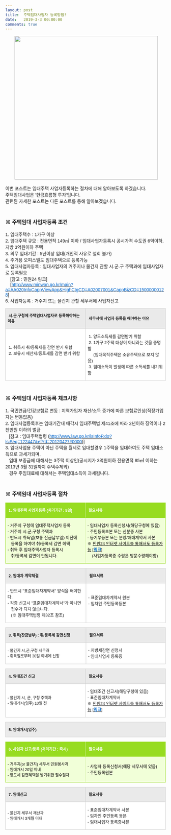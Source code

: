 ```yaml
---
layout: post
title:  주택임대사업자 등록방법!
date:   2019-3-3 00:00:00
comments: true
---
```



<p style="text-align: center; clear: none; float: none;"><span style="font-family: Arial;">&nbsp;</span><span class="imageblock" style="width: 450px; height: auto; display: inline-block; max-width: 100%;"><img width="450" height="220" style="height: auto; max-width: 100%;" src="https://t1.daumcdn.net/cfile/tistory/175540425002CC8A08" filename="임대주택.jpg" filemime="image/jpeg"></span></p>
<p><span style="font-family: Arial;">이번 포스트는 임대주택 사업자등록하는 절차에 대해 알아보도록 하겠습니다.</span><br><span style="font-family: Arial;">주택임대사업은 '현금흐름형 투자'입니다.</span><br><span style="font-family: Arial;">관련된 자세한 포스트는 다른 포스트를 통해 알아보겠습니다.</span></p><h3><p><br><span style="font-family: Arial;">※ 주택임대 사업자등록 조건</span></p></h3><p><span style="font-family: Arial;">1. 임대주택수 : 1가구 이상</span><br><span style="font-family: Arial;">2. 임대주택 규모 : 전용면적 149㎡ 이하 / 임대사업자등록시 공시가격 수도권 6억이하, 지방 3억원이하 주택</span><br><span style="font-family: Arial;">3. 의무 임대기간 : 5년이상 임대(개인적 사유로 철회 불가)&nbsp;</span><br><span style="font-family: Arial;">4. 주거용 오피스텔도 임대주택으로 등록가능</span><br><span style="font-family: Arial;">5. 임대사업자등록 : 임대사업자의 거주지나 물건지 관할 시.군.구 주택과에 임대사업자로 등록필요</span><br><span style="font-family: Arial;">&nbsp;&nbsp; &nbsp;[참고 : 민원24&nbsp;링크]</span><br><span style="font-family: Arial;">&nbsp;&nbsp;&nbsp; [</span><a href="http://www.minwon.go.kr/main?a=AA020InfoCappViewApp&amp;HighCtgCD=A02007001&amp;CappBizCD=15000000128"><span style="font-family: Arial;"><u><font color="#0066cc">http://www.minwon.go.kr/main?a=AA020InfoCappViewApp&amp;HighCtgCD=A02007001&amp;CappBizCD=15000000128</font></u></span></a><span style="font-family: Arial;">]</span><br><span style="font-family: Arial;">6. 사업자등록 : 거주지 또는 물건지 관할 세무서에 사업자신고&nbsp;</span></p>
<p><table width="647" class="txc-table" style="border: currentColor; border-image: none; font-family: 돋움; font-size: 9pt; border-collapse: collapse;" border="0" cellspacing="0" cellpadding="0"><tbody><tr><td style="border: 1px solid rgb(204, 204, 204); border-image: none; width: 323px; height: 18px; background-color: rgb(234, 234, 234);"><p><strong><span style="font-family: Arial;">&nbsp;시.군.구청에 주택임대사업자로 등록해야하는 이유</span></strong></p></td><td style="width: 323px; height: 18px; border-top-color: rgb(204, 204, 204); border-right-color: rgb(204, 204, 204); border-bottom-color: rgb(204, 204, 204); border-top-width: 1px; border-right-width: 1px; border-bottom-width: 1px; border-top-style: solid; border-right-style: solid; border-bottom-style: solid; background-color: rgb(234, 234, 234);"><p><strong><span style="font-family: Arial;">&nbsp;세무서에 사업자 등록을 해야하는 이유&nbsp;</span></strong></p></td></tr><tr><td style="width: 323px; height: 24px; border-right-color: rgb(204, 204, 204); border-bottom-color: rgb(204, 204, 204); border-left-color: rgb(204, 204, 204); border-right-width: 1px; border-bottom-width: 1px; border-left-width: 1px; border-right-style: solid; border-bottom-style: solid; border-left-style: solid; background-color: rgb(255, 255, 255);"><p><font size="2"><span style="font-family: Arial;">&nbsp;1. 취득시 취/</span><span class="highlight-style" style="font-family: Arial;">등록</span><span style="font-family: Arial;">세를 감면 받기 위함</span><br><span style="font-family: Arial;">&nbsp;2. 보유시 재산세/종토세를 감면 받기 위함&nbsp;</span></font></p>
<p>&nbsp;</p></td><td style="width: 323px; height: 24px; border-right-color: rgb(204, 204, 204); border-bottom-color: rgb(204, 204, 204); border-right-width: 1px; border-bottom-width: 1px; border-right-style: solid; border-bottom-style: solid; background-color: rgb(255, 255, 255);"><p><span style="font-family: Arial;">&nbsp;</span><font size="2"><span style="font-family: Arial;">1. 양도소득세를 감면받기 위함</span><br><span style="font-family: Arial;">&nbsp;2. 1가구 2주택 대상이 아니라는 것을 증명함</span><br><span style="font-family: Arial;">&nbsp;&nbsp;&nbsp;&nbsp; (임대목적주택은 소유주택으로 보지 않음)</span><br><span style="font-family: Arial;">&nbsp;3. 임대소득이 발생에 따른 소득세를 내기위함</span></font></p></td></tr></tbody></table><p></p><h3><p><br><span style="font-family: Arial;">※ 주택임대 사업자등록 체크사항</span></p></h3><p><span style="font-family: Arial;">1. 국민연금/건강보험료 변동 : 지역가입자 재산/소득 증가에 따른 보험료인상(직장가입자는 변동없음)</span><br><span style="font-family: Arial;">2.&nbsp;임대사업등록후는&nbsp;임대기간내&nbsp;매각시 임대주택법 제41조에 따라 2년이하 징역이나 2천만원 이하의 벌금</span><br><span style="font-family: Arial;">&nbsp; &nbsp;[참고 : 임대주택법령 (</span><a href="http://www.law.go.kr/lsInfoP.do?lsiSeq=122447&amp;efYd=20120427#0000"><span style="font-family: Arial;"><u><font color="#0066cc">http://www.law.go.kr/lsInfoP.do?lsiSeq=122447&amp;efYd=20120427#0000</font></u></span></a><span style="font-family: Arial;">)]</span><br><span style="font-family: Arial;">3.&nbsp;임대사업용 주택이 아닌 주택을 월세로 임대할경우 1주택을 임대하여도 주택 임대소득으로 과세가되며, </span><br><span style="font-family: Arial;">&nbsp;&nbsp; 임대 보증금에 대해서는 3주택 이상인(공시지가 3억원이하 전용면적 85㎡ 이하는 2013년 3월 31일까지 주택수제외)</span><br><span style="font-family: Arial;">&nbsp;&nbsp; 경우 주임대료에 대해서는 주택임대소득이 과세됩니다.</span></p><h3><p><br><span style="font-family: Arial;">※ 주택임대 사업자등록 절차</span></p></h3><p><table width="647" class="txc-table" style="border: currentColor; border-image: none; font-family: 돋움; font-size: 9pt; border-collapse: collapse;" border="0" cellspacing="0" cellpadding="0"><tbody><tr><td style="border-width: 1px; border-style: solid; border-color: rgb(151, 220, 32) rgb(210, 238, 161) rgb(151, 220, 32) rgb(151, 220, 32); width: 324px; height: 20px; color: rgb(255, 255, 255); background-color: rgb(151, 220, 32);" cols="1" rows="1"><p><strong><span style="font-family: Arial;">&nbsp;1.&nbsp;임대주택 사업자등록 (처리기간 : 5일)</span></strong></p></td><td style="width: 324px; height: 20px; color: rgb(255, 255, 255); border-top-color: rgb(151, 220, 32); border-right-color: rgb(151, 220, 32); border-bottom-color: rgb(151, 220, 32); border-top-width: 1px; border-right-width: 1px; border-bottom-width: 1px; border-top-style: solid; border-right-style: solid; border-bottom-style: solid; background-color: rgb(151, 220, 32);" cols="1" rows="1"><p><strong><span style="font-family: Arial;">&nbsp;필요서류</span></strong></p></td></tr><tr><td style="width: 324px; height: 24px; color: rgb(0, 0, 0); border-right-color: rgb(210, 238, 161); border-bottom-color: rgb(151, 220, 32); border-left-color: rgb(151, 220, 32); border-right-width: 1px; border-bottom-width: 1px; border-left-width: 1px; border-right-style: solid; border-bottom-style: solid; border-left-style: solid; background-color: rgb(241, 255, 216);" cols="1" rows="1"><p><font size="2"><span style="font-family: Arial;">- 거주지 구청에 </span><span class="highlight-style" style="font-family: Arial;">임대주택사업자</span><span style="font-family: Arial;"> </span><span class="highlight-style"><span style="font-family: Arial;">등록</span><br></span><span style="font-family: Arial;">- 거주지 시,군,구청 주택과</span><br><span style="font-family: Arial;">- 반드시 취득일(보통 잔금납부일) 이전에&nbsp;</span><br><span style="font-family: Arial;">&nbsp;&nbsp; </span><span class="highlight-style" style="font-family: Arial;">등록</span><span style="font-family: Arial;">을 하여야 취/</span><span class="highlight-style" style="font-family: Arial;">등록</span><span style="font-family: Arial;">세 감면 혜택</span><br><span style="font-family: Arial;">- 취득 후 </span><span class="highlight-style" style="font-family: Arial;">임대주택사업자</span><span style="font-family: Arial;"> </span><span class="highlight-style" style="font-family: Arial;">등록</span><span style="font-family: Arial;">시 </span><br><span style="font-family: Arial;">&nbsp;&nbsp; 취/</span><span class="highlight-style" style="font-family: Arial;">등록</span><span style="font-family: Arial;">세 감면이 안됩니다.</span></font></p></td><td style="width: 324px; height: 24px; color: rgb(0, 0, 0); border-right-color: rgb(151, 220, 32); border-bottom-color: rgb(151, 220, 32); border-right-width: 1px; border-bottom-width: 1px; border-right-style: solid; border-bottom-style: solid; background-color: rgb(241, 255, 216);" cols="1" rows="1"><p><font size="2"><span style="font-family: Arial;">- 임대</span><span class="highlight-style" style="font-family: Arial;">사업자</span><span style="font-family: Arial;"> </span><span class="highlight-style" style="font-family: Arial;">등록</span><span style="font-family: Arial;">신청서(해당구청에 있음)</span><br><span style="font-family: Arial;">- 주민</span><span class="highlight-style" style="font-family: Arial;">등록</span><span style="font-family: Arial;">초본 또는 신분증 사본 </span><br><span style="font-family: Arial;">- 등기부등본 또는 분양/매매계약서 사본</span><br><span><span style="font-family: Arial;">※ </span><u><span style="font-family: Arial;">민원24 인터넷 사이트를 통해서도 등록가능</span></u><span style="font-family: Arial;">&nbsp;[</span><strong><span style="font-family: Arial;"><a href="http://www.minwon.go.kr/main?a=AA020InfoCappViewApp&amp;HighCtgCD=A02007001&amp;CappBizCD=15000000128"><u><font color="#0066cc">링크</font></u></a></span></strong><span style="font-family: Arial;">]</span></span><br></font><font size="2"><span style="font-family: Arial;">&nbsp;&nbsp;&nbsp; (사업자등록증 수령은 방문수령해야함)</span><br></font></p></td></tr></tbody></table><p></p>
<p><table width="647" class="txc-table" style="border: currentColor; border-image: none; font-family: 돋움; font-size: 9pt; border-collapse: collapse;" border="0" cellspacing="0" cellpadding="0"><tbody><tr><td style="border: 1px solid rgb(204, 204, 204); border-image: none; width: 323px; height: 18px; background-color: rgb(234, 234, 234);"><p><strong><span style="font-family: Arial;">&nbsp;2.&nbsp;임대차 계약체결</span></strong></p></td><td style="width: 323px; height: 18px; border-top-color: rgb(204, 204, 204); border-right-color: rgb(204, 204, 204); border-bottom-color: rgb(204, 204, 204); border-top-width: 1px; border-right-width: 1px; border-bottom-width: 1px; border-top-style: solid; border-right-style: solid; border-bottom-style: solid; background-color: rgb(234, 234, 234);"><p><strong><span style="font-family: Arial;">&nbsp;필요서류</span></strong></p></td></tr><tr><td style="width: 323px; height: 24px; border-right-color: rgb(204, 204, 204); border-bottom-color: rgb(204, 204, 204); border-left-color: rgb(204, 204, 204); border-right-width: 1px; border-bottom-width: 1px; border-left-width: 1px; border-right-style: solid; border-bottom-style: solid; border-left-style: solid; background-color: rgb(255, 255, 255);"><p><font size="2"><span style="font-family: Arial;">- 반드시 "표준임대차계약서" 양식을 써야한다.</span><br><span style="font-family: Arial;">- 각종 신고시 "표준임대차계약서"가 아니면 </span><br><span style="font-family: Arial;">&nbsp;&nbsp; 접수가 되지 않습니다.</span><br><span style="font-family: Arial;">&nbsp;&nbsp; (※ 임대주택법령 제32조 참조)</span></font></p></td><td style="width: 323px; height: 24px; border-right-color: rgb(204, 204, 204); border-bottom-color: rgb(204, 204, 204); border-right-width: 1px; border-bottom-width: 1px; border-right-style: solid; border-bottom-style: solid; background-color: rgb(255, 255, 255);"><p><font size="2"><span style="font-family: Arial;">- 표준임대차계약서 원본</span><br><span style="font-family: Arial;">- 임차인 주민</span><span class="highlight-style" style="font-family: Arial;">등록</span><span style="font-family: Arial;">등본</span><br></font><font size="2"><br></font></p></td></tr></tbody></table><p></p>
<p><table width="647" class="txc-table" style="border: currentColor; border-image: none; font-family: 돋움; font-size: 9pt; border-collapse: collapse;" border="0" cellspacing="0" cellpadding="0"><tbody><tr><td style="border: 1px solid rgb(204, 204, 204); border-image: none; width: 323px; height: 18px; background-color: rgb(234, 234, 234);"><p><strong><span style="font-family: Arial;">&nbsp;3.&nbsp;취득(잔금납부) : 취/</span><span class="highlight-style" style="font-family: Arial;">등록</span><span style="font-family: Arial;">세 감면신청</span></strong></p></td><td style="width: 323px; height: 18px; border-top-color: rgb(204, 204, 204); border-right-color: rgb(204, 204, 204); border-bottom-color: rgb(204, 204, 204); border-top-width: 1px; border-right-width: 1px; border-bottom-width: 1px; border-top-style: solid; border-right-style: solid; border-bottom-style: solid; background-color: rgb(234, 234, 234);"><p><strong><span style="font-family: Arial;">&nbsp;필요서류</span></strong></p></td></tr><tr><td style="width: 323px; height: 24px; border-right-color: rgb(204, 204, 204); border-bottom-color: rgb(204, 204, 204); border-left-color: rgb(204, 204, 204); border-right-width: 1px; border-bottom-width: 1px; border-left-width: 1px; border-right-style: solid; border-bottom-style: solid; border-left-style: solid; background-color: rgb(255, 255, 255);"><p><span style="font-family: Arial;">- 물건지 시,군,구청 세무과</span><br><span style="font-family: Arial;">- 취득일로부터 30일 이내에 신청</span></p></td><td style="width: 323px; height: 24px; border-right-color: rgb(204, 204, 204); border-bottom-color: rgb(204, 204, 204); border-right-width: 1px; border-bottom-width: 1px; border-right-style: solid; border-bottom-style: solid; background-color: rgb(255, 255, 255);"><p><font size="2"><span style="font-family: Arial;">- 지방세감면 신청서</span><br><span style="font-family: Arial;">- 임대</span><span class="highlight-style" style="font-family: Arial;">사업자</span><span style="font-family: Arial;"> </span><span class="highlight-style" style="font-family: Arial;">등록</span><span style="font-family: Arial;">증</span></font></p></td></tr></tbody></table><p></p>
<p><table width="647" class="txc-table" style="border: currentColor; border-image: none; font-family: 돋움; font-size: 9pt; border-collapse: collapse;" border="0" cellspacing="0" cellpadding="0"><tbody><tr><td style="border: 1px solid rgb(204, 204, 204); border-image: none; width: 323px; height: 20px; background-color: rgb(234, 234, 234);"><p><strong><span style="font-family: Arial;">&nbsp;4. 임대조건 신고</span></strong></p></td><td style="width: 323px; height: 20px; border-top-color: rgb(204, 204, 204); border-right-color: rgb(204, 204, 204); border-bottom-color: rgb(204, 204, 204); border-top-width: 1px; border-right-width: 1px; border-bottom-width: 1px; border-top-style: solid; border-right-style: solid; border-bottom-style: solid; background-color: rgb(234, 234, 234);"><p><strong><span style="font-family: Arial;">&nbsp;필요서류</span></strong></p></td></tr><tr><td style="width: 323px; height: 24px; border-right-color: rgb(204, 204, 204); border-bottom-color: rgb(204, 204, 204); border-left-color: rgb(204, 204, 204); border-right-width: 1px; border-bottom-width: 1px; border-left-width: 1px; border-right-style: solid; border-bottom-style: solid; border-left-style: solid; background-color: rgb(255, 255, 255);"><p><span style="font-family: Arial;">- 물건지 시, 군, 구청 주택과</span><br><span style="font-family: Arial;">- 임대개시(입주) 10일 전 </span></p></td><td style="width: 323px; height: 24px; border-right-color: rgb(204, 204, 204); border-bottom-color: rgb(204, 204, 204); border-right-width: 1px; border-bottom-width: 1px; border-right-style: solid; border-bottom-style: solid; background-color: rgb(255, 255, 255);"><p><font size="2"><span style="font-family: Arial;">- 임대조건 신고서(해당구청에 있음)</span><br><span style="font-family: Arial;">- 표준임대차계약서</span><br><span style="font-family: Arial;">※ </span><u><span style="font-family: Arial;">민원24 인터넷 사이트를 통해서도 등록가능</span></u><span style="font-family: Arial;"> [</span><strong><span style="font-family: Arial;"><a href="http://www.minwon.go.kr/main?a=AA020InfoCappViewApp&amp;HighCtgCD=A02007001&amp;CappBizCD=15000000131#sBtn_ty1"><u><font color="#0066cc">링크</font></u></a></span></strong><span style="font-family: Arial;">]</span></font></p></td></tr></tbody></table><p></p>
<p><table width="647" class="txc-table" style="border: currentColor; border-image: none; font-family: 돋움; font-size: 9pt; border-collapse: collapse;" border="0" cellspacing="0" cellpadding="0"><tbody><tr><td style="border: 1px solid rgb(204, 204, 204); border-image: none; width: 648px; height: 20px; background-color: rgb(234, 234, 234);" colspan="2"><p><strong><span style="font-family: Arial;">&nbsp;5. 임대개시(입주)</span></strong></p></td></tr></tbody></table><p></p>
<p></p>
<p><table width="647" class="txc-table" style="border: currentColor; border-image: none; font-family: 돋움; font-size: 9pt; border-collapse: collapse;" border="0" cellspacing="0" cellpadding="0"><tbody><tr><td style="border-width: 1px; border-style: solid; border-color: rgb(151, 220, 32) rgb(210, 238, 161) rgb(151, 220, 32) rgb(151, 220, 32); width: 324px; height: 20px; color: rgb(255, 255, 255); background-color: rgb(151, 220, 32);" cols="1" rows="1"><p><strong><span style="font-family: Arial;">&nbsp;6. </span><span class="highlight-style" style="font-family: Arial;">사업자</span><span style="font-family: Arial;"> 신고/</span><span class="highlight-style" style="font-family: Arial;">등록 (처리기간 : 즉시)</span></strong></p></td><td style="width: 324px; height: 20px; color: rgb(255, 255, 255); border-top-color: rgb(151, 220, 32); border-right-color: rgb(151, 220, 32); border-bottom-color: rgb(151, 220, 32); border-top-width: 1px; border-right-width: 1px; border-bottom-width: 1px; border-top-style: solid; border-right-style: solid; border-bottom-style: solid; background-color: rgb(151, 220, 32);" cols="1" rows="1"><p><strong><span style="font-family: Arial;">&nbsp;필요서류</span></strong></p></td></tr><tr><td style="width: 324px; height: 24px; color: rgb(0, 0, 0); border-right-color: rgb(210, 238, 161); border-bottom-color: rgb(151, 220, 32); border-left-color: rgb(151, 220, 32); border-right-width: 1px; border-bottom-width: 1px; border-left-width: 1px; border-right-style: solid; border-bottom-style: solid; border-left-style: solid; background-color: rgb(241, 255, 216);" cols="1" rows="1"><p><span style="font-family: Arial;">- 거주지(or 물건지) 세무서 민원봉사과</span><br><span style="font-family: Arial;">- 임대개시 20일 이내</span><br><span style="font-family: Arial;">- 양도세 감면혜택을 받기위한 필수절차</span></p></td><td style="width: 324px; height: 24px; color: rgb(0, 0, 0); border-right-color: rgb(151, 220, 32); border-bottom-color: rgb(151, 220, 32); border-right-width: 1px; border-bottom-width: 1px; border-right-style: solid; border-bottom-style: solid; background-color: rgb(241, 255, 216);" cols="1" rows="1"><p><font size="2"><span class="highlight-style" style="font-family: Arial;">- 사업자</span><span style="font-family: Arial;"> </span><span class="highlight-style" style="font-family: Arial;">등록</span><span style="font-family: Arial;">신청서(해당 세무서에 있음)</span><br><span style="font-family: Arial;">- 주민</span><span class="highlight-style" style="font-family: Arial;">등록</span><span style="font-family: Arial;">원본</span><br></font></p></td></tr></tbody></table><p></p>
<p></p>
<p><table width="647" class="txc-table" style="border: currentColor; border-image: none; font-family: 돋움; font-size: 9pt; border-collapse: collapse;" border="0" cellspacing="0" cellpadding="0"><tbody><tr><td style="border: 1px solid rgb(204, 204, 204); border-image: none; width: 323px; height: 20px; background-color: rgb(234, 234, 234);"><p><strong><span style="font-family: Arial;">&nbsp;7. 임대신고</span></strong></p></td><td style="width: 323px; height: 20px; border-top-color: rgb(204, 204, 204); border-right-color: rgb(204, 204, 204); border-bottom-color: rgb(204, 204, 204); border-top-width: 1px; border-right-width: 1px; border-bottom-width: 1px; border-top-style: solid; border-right-style: solid; border-bottom-style: solid; background-color: rgb(234, 234, 234);"><p><strong><span style="font-family: Arial;">&nbsp;필요서류</span></strong></p></td></tr><tr><td style="width: 323px; height: 24px; border-right-color: rgb(204, 204, 204); border-bottom-color: rgb(204, 204, 204); border-left-color: rgb(204, 204, 204); border-right-width: 1px; border-bottom-width: 1px; border-left-width: 1px; border-right-style: solid; border-bottom-style: solid; border-left-style: solid; background-color: rgb(255, 255, 255);"><p><span style="font-family: Arial;">- 물건지 세무서 재산과</span><br><span style="font-family: Arial;">- 임대개시 3개월 이내</span><br></p></td><td style="width: 323px; height: 24px; border-right-color: rgb(204, 204, 204); border-bottom-color: rgb(204, 204, 204); border-right-width: 1px; border-bottom-width: 1px; border-right-style: solid; border-bottom-style: solid; background-color: rgb(255, 255, 255);"><p><font size="2"><span style="font-family: Arial;">- 표준임대차계약서 사본 </span><br><span style="font-family: Arial;">- 임차인 주민</span><span class="highlight-style" style="font-family: Arial;">등록</span><span style="font-family: Arial;"> 등본</span><br><span style="font-family: Arial;">- 임대</span><span class="highlight-style" style="font-family: Arial;">사업자</span><span style="font-family: Arial;"> </span><span class="highlight-style" style="font-family: Arial;">등록</span><span style="font-family: Arial;">증사본</span></font></p></td></tr></tbody></table><p><br></p>
<p><br></p>